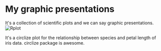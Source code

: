 # My graphic presentations
It's a collection of scientific plots and we can say graphic presentations. 
![Rplot](https://user-images.githubusercontent.com/66325392/211209375-3643cfd1-0929-4b6c-b254-fd18e97452dd.png)

It's a circlize plot for the relationship between species and petal length of iris data. circlize package is awesome. 
